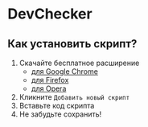 # DevChecker
## Как установить скрипт?
1. Скачайте бесплатное расширение
    * [для Google Chrome](https://vk.cc/7W32dI)
    * [для Firefox](https://vk.cc/7W32iX)
    * [для Opera](https://vk.cc/7W32p1)
2. Кликните `Добавить новый скрипт`
3. Вставьте код скрипта
4. Не забудьте сохранить! 